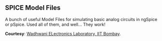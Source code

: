 ## SPICE Model Files

A bunch of useful Model Files for simulating basic analog circuits in ngSpice or pSpice. Used all of them, and well... They work!

**Courtesy**: [Wadhwani ELectronics Laboratory, IIT Bombay](https://www.ee.iitb.ac.in/~wel_iitb/).
